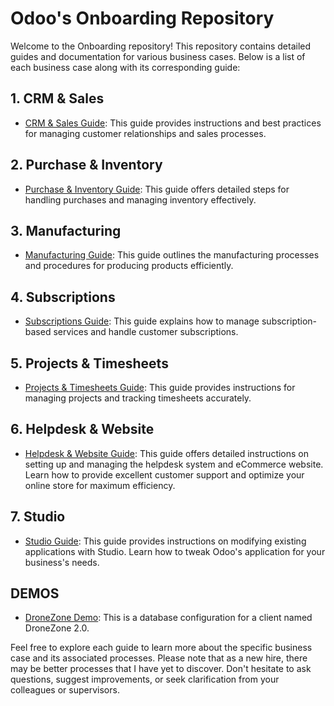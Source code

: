 # Odoo's Onboarding Repository

Welcome to the Onboarding repository! This repository contains detailed guides and documentation for various business cases. Below is a list of each business case along with its corresponding guide:

## 1. CRM & Sales

- [CRM & Sales Guide](1-crm-sales.md): This guide provides instructions and best practices for managing customer relationships and sales processes.

## 2. Purchase & Inventory

- [Purchase & Inventory Guide](2-purchase-inventory.md): This guide offers detailed steps for handling purchases and managing inventory effectively.

## 3. Manufacturing

- [Manufacturing Guide](3-manufacturing.md): This guide outlines the manufacturing processes and procedures for producing products efficiently.

## 4. Subscriptions

- [Subscriptions Guide](4-subscriptions.md): This guide explains how to manage subscription-based services and handle customer subscriptions.

## 5. Projects & Timesheets

- [Projects & Timesheets Guide](5-projects-timesheets.md): This guide provides instructions for managing projects and tracking timesheets accurately.

## 6. Helpdesk & Website

- [Helpdesk & Website Guide](6-helpdesk-website.md): This guide offers detailed instructions on setting up and managing the helpdesk system and eCommerce website. Learn how to provide excellent customer support and optimize your online store for maximum efficiency.

## 7. Studio
- [Studio Guide](7-studio.md): This guide provides instructions on modifying existing applications with Studio. Learn how to tweak Odoo's application for your business's needs.

## DEMOS
- [DroneZone Demo](./dropzone-demo/database-config.md): This is a database configuration for a client named DroneZone 2.0.

Feel free to explore each guide to learn more about the specific business case and its associated processes. Please note that as a new hire, there may be better processes that I have yet to discover. Don't hesitate to ask questions, suggest improvements, or seek clarification from your colleagues or supervisors.
